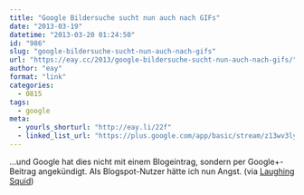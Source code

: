 ```yaml
---
title: "Google Bildersuche sucht nun auch nach GIFs"
date: "2013-03-19"
datetime: "2013-03-20 01:24:50"
id: "986"
slug: "google-bildersuche-sucht-nun-auch-nach-gifs"
url: "https://eay.cc/2013/google-bildersuche-sucht-nun-auch-nach-gifs/"
author: "eay"
format: "link"
categories:
  - 0815
tags:
  - google
meta:
  - yourls_shorturl: "http://eay.li/22f"
  - linked_list_url: "https://plus.google.com/app/basic/stream/z13wv3lywtmtj3s2n22hcvzimtebslkul"
---
```


...und Google hat dies nicht mit einem Blogeintrag, sondern per Google+-Beitrag angekündigt. Als Blogspot-Nutzer hätte ich nun Angst. (via [Laughing Squid](http://laughingsquid.com/google-adds-search-for-animated-gifs/))
